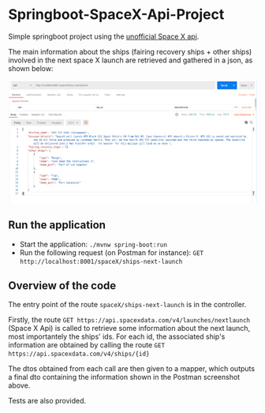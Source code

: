 # Springboot-SpaceX-Api-Project

Simple springboot project using the [unofficial Space X api](https://github.com/r-spacex/SpaceX-API).

The main information about the ships (fairing recovery ships + other ships) involved in the next space X launch are retrieved and gathered in a json, as shown below:

<img src="https://github.com/NoAchache/Springboot-SpaceX-Api-Project/blob/master/application_output.png">


## Run the application

* Start the application: `./mvnw spring-boot:run`
* Run the following request (on Postman for instance): `GET http://localhost:8001/spaceX/ships-next-launch`


## Overview of the code

The entry point of the route `spaceX/ships-next-launch` is in the controller. 

Firstly, the route `GET https://api.spacexdata.com/v4/launches/nextlaunch` (Space X Api) is called to retrieve some information about the next launch, most importantely the ships' ids. For each id, the associated ship's information are obtained by calling the route `GET https://api.spacexdata.com/v4/ships/{id}`

The dtos obtained from each call are then given to a mapper, which outputs a final dto containing the information shown in the Postman screenshot above.

Tests are also provided.
